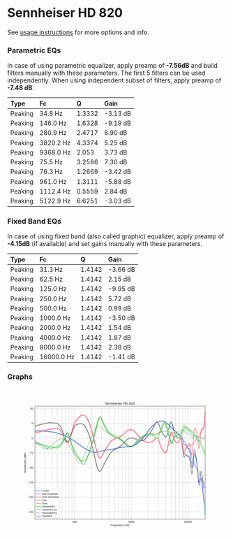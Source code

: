 # Sennheiser HD 820
See [usage instructions](https://github.com/jaakkopasanen/AutoEq#usage) for more options and info.

### Parametric EQs
In case of using parametric equalizer, apply preamp of **-7.56dB** and build filters manually
with these parameters. The first 5 filters can be used independently.
When using independent subset of filters, apply preamp of **-7.48 dB**.

| Type    | Fc        |      Q | Gain     |
|:--------|:----------|:-------|:---------|
| Peaking | 34.8 Hz   | 1.3332 | -3.13 dB |
| Peaking | 146.0 Hz  | 1.6328 | -9.19 dB |
| Peaking | 280.9 Hz  | 2.4717 | 8.90 dB  |
| Peaking | 3820.2 Hz | 4.3374 | 5.25 dB  |
| Peaking | 9368.0 Hz | 2.053  | 3.73 dB  |
| Peaking | 75.5 Hz   | 3.2586 | 7.30 dB  |
| Peaking | 76.3 Hz   | 1.2669 | -3.42 dB |
| Peaking | 961.0 Hz  | 1.3111 | -5.88 dB |
| Peaking | 1112.4 Hz | 0.5559 | 2.84 dB  |
| Peaking | 5122.9 Hz | 6.6251 | -3.03 dB |

### Fixed Band EQs
In case of using fixed band (also called graphic) equalizer, apply preamp of **-4.15dB**
(if available) and set gains manually with these parameters.

| Type    | Fc         |      Q | Gain     |
|:--------|:-----------|:-------|:---------|
| Peaking | 31.3 Hz    | 1.4142 | -3.66 dB |
| Peaking | 62.5 Hz    | 1.4142 | 2.15 dB  |
| Peaking | 125.0 Hz   | 1.4142 | -9.95 dB |
| Peaking | 250.0 Hz   | 1.4142 | 5.72 dB  |
| Peaking | 500.0 Hz   | 1.4142 | 0.99 dB  |
| Peaking | 1000.0 Hz  | 1.4142 | -3.50 dB |
| Peaking | 2000.0 Hz  | 1.4142 | 1.54 dB  |
| Peaking | 4000.0 Hz  | 1.4142 | 1.87 dB  |
| Peaking | 8000.0 Hz  | 1.4142 | 2.38 dB  |
| Peaking | 16000.0 Hz | 1.4142 | -1.41 dB |

### Graphs
![](./Sennheiser%20HD%20820.png)